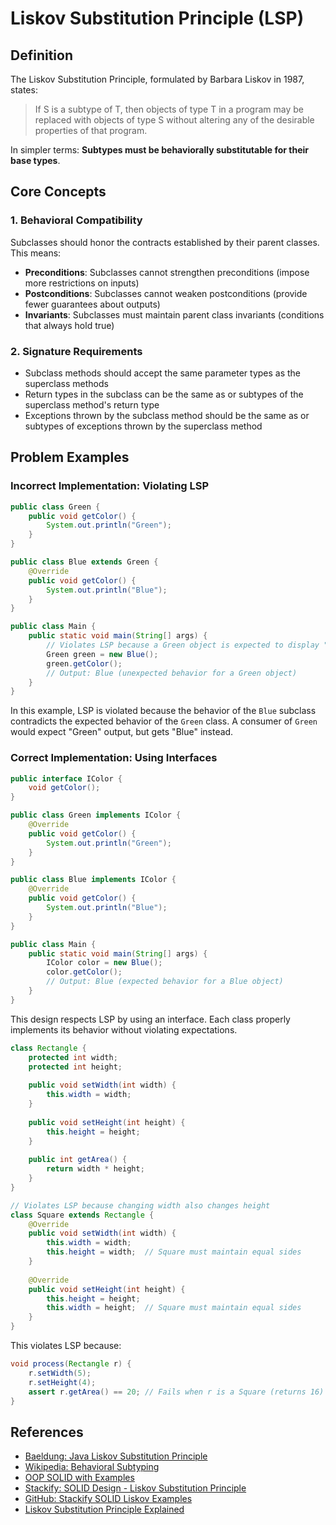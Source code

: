 # Liskov Substitution Principle (LSP)

## Definition

The Liskov Substitution Principle, formulated by Barbara Liskov in 1987, states:

> If S is a subtype of T, then objects of type T in a program may be replaced with objects of type S without altering any of the desirable properties of that program.

In simpler terms: **Subtypes must be behaviorally substitutable for their base types**.

## Core Concepts

### 1. Behavioral Compatibility

Subclasses should honor the contracts established by their parent classes. This means:

- **Preconditions**: Subclasses cannot strengthen preconditions (impose more restrictions on inputs)
- **Postconditions**: Subclasses cannot weaken postconditions (provide fewer guarantees about outputs)
- **Invariants**: Subclasses must maintain parent class invariants (conditions that always hold true)

### 2. Signature Requirements

- Subclass methods should accept the same parameter types as the superclass methods
- Return types in the subclass can be the same as or subtypes of the superclass method's return type
- Exceptions thrown by the subclass method should be the same as or subtypes of exceptions thrown by the superclass method

## Problem Examples

### Incorrect Implementation: Violating LSP

```java
public class Green {
    public void getColor() {
        System.out.println("Green");
    }
}

public class Blue extends Green {
    @Override
    public void getColor() {
        System.out.println("Blue");
    }
}

public class Main {
    public static void main(String[] args) {
        // Violates LSP because a Green object is expected to display "Green"
        Green green = new Blue();
        green.getColor();   
        // Output: Blue (unexpected behavior for a Green object)
    }
}
```

In this example, LSP is violated because the behavior of the `Blue` subclass contradicts the expected behavior of the `Green` class. A consumer of `Green` would expect "Green" output, but gets "Blue" instead.

### Correct Implementation: Using Interfaces

```java
public interface IColor {
    void getColor();
}

public class Green implements IColor {
    @Override
    public void getColor() {
        System.out.println("Green");
    }
}

public class Blue implements IColor {
    @Override
    public void getColor() {
        System.out.println("Blue");
    }
}

public class Main {
    public static void main(String[] args) {
        IColor color = new Blue();
        color.getColor();   
        // Output: Blue (expected behavior for a Blue object)
    }
}
```

This design respects LSP by using an interface. Each class properly implements its behavior without violating expectations.

```java
class Rectangle {
    protected int width;
    protected int height;
    
    public void setWidth(int width) {
        this.width = width;
    }
    
    public void setHeight(int height) {
        this.height = height;
    }
    
    public int getArea() {
        return width * height;
    }
}

// Violates LSP because changing width also changes height
class Square extends Rectangle {
    @Override
    public void setWidth(int width) {
        this.width = width;
        this.height = width;  // Square must maintain equal sides
    }
    
    @Override
    public void setHeight(int height) {
        this.height = height;
        this.width = height;  // Square must maintain equal sides
    }
}
```

This violates LSP because:
```java
void process(Rectangle r) {
    r.setWidth(5);
    r.setHeight(4);
    assert r.getArea() == 20; // Fails when r is a Square (returns 16)
}
```
## References

- [Baeldung: Java Liskov Substitution Principle](https://www.baeldung.com/java-liskov-substitution-principle)
- [Wikipedia: Behavioral Subtyping](https://en.wikipedia.org/wiki/Behavioral_subtyping)
- [OOP SOLID with Examples](https://muatik.medium.com/oop-solid-with-examples-d3dc310d72c3)
- [Stackify: SOLID Design - Liskov Substitution Principle](https://stackify.com/solid-design-liskov-substitution-principle/)
- [GitHub: Stackify SOLID Liskov Examples](https://github.com/thjanssen/Stackify-SOLID-Liskov)
- [Liskov Substitution Principle Explained](https://tusharghosh09006.medium.com/liskov-substitution-principle-lsp-744eceb29e8)